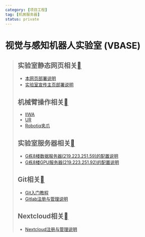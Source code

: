 ```yaml
---
category: [项目工程]
tag: [机房服务器]
status: private
---
```


# 视觉与感知机器人实验室 (VBASE)

> ## 实验室静态网页相关[](https://docs.robotics-hitsz.com/#id1)
>
> - [本网页部署说明](https://git-vbase.hitsz.edu.cn/webserver/docs-robotics-hitsz)
> - [实验室宣传主页部署说明](https://git-vbase.hitsz.edu.cn/)
>
> ## 机械臂操作相关[](https://docs.robotics-hitsz.com/#id2)
>
> - [IIWA](https://git-vbase.hitsz.edu.cn/iiwa)
> - [UR](https://git-vbase.hitsz.edu.cn/ur)
> - [Robotiq夹爪](https://git-vbase.hitsz.edu.cn/robotiq2f)
>
> ## 实验室服务器相关[](https://docs.robotics-hitsz.com/#id3)
>
> - [G栋8楼数据服务器(219.223.251.59)的配置说明](https://git-vbase.hitsz.edu.cn/webserver/srv_docker)
> - [G栋8楼GPU服务器(219.223.251.92)的配置说明](https://git-vbase.hitsz.edu.cn/webserver/gpu_srv_config)
>
> ## Git相关[](https://docs.robotics-hitsz.com/#git)
>
> - [Git入门教程](https://git-vbase.hitsz.edu.cn/public_group/gitlab_tutorial)
> - [Gitlab注册与管理说明](https://git-vbase.hitsz.edu.cn/public_group/gitlab_tutorial/-/blob/main/GitLab_Admin.md)
>
> ## Nextcloud相关[](https://docs.robotics-hitsz.com/#nextcloud)
>
> - [Nextcloud注册与管理说明](https://git-vbase.hitsz.edu.cn/webserver/nextcloud_admin_guide)